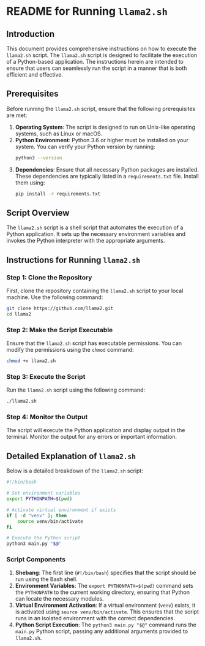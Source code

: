# README for Running `llama2.sh`

## Introduction

This document provides comprehensive instructions on how to execute the `llama2.sh` script. The `llama2.sh` script is designed to facilitate the execution of a Python-based application. The instructions herein are intended to ensure that users can seamlessly run the script in a manner that is both efficient and effective.

## Prerequisites

Before running the `llama2.sh` script, ensure that the following prerequisites are met:

1. **Operating System**: The script is designed to run on Unix-like operating systems, such as Linux or macOS.
2. **Python Environment**: Python 3.6 or higher must be installed on your system. You can verify your Python version by running:
   ```sh
   python3 --version
   ```
3. **Dependencies**: Ensure that all necessary Python packages are installed. These dependencies are typically listed in a `requirements.txt` file. Install them using:
   ```sh
   pip install -r requirements.txt
   ```

## Script Overview

The `llama2.sh` script is a shell script that automates the execution of a Python application. It sets up the necessary environment variables and invokes the Python interpreter with the appropriate arguments.

## Instructions for Running `llama2.sh`

### Step 1: Clone the Repository

First, clone the repository containing the `llama2.sh` script to your local machine. Use the following command:
```sh
git clone https://github.com/llama2.git
cd llama2
```

### Step 2: Make the Script Executable

Ensure that the `llama2.sh` script has executable permissions. You can modify the permissions using the `chmod` command:
```sh
chmod +x llama2.sh
```

### Step 3: Execute the Script

Run the `llama2.sh` script using the following command:
```sh
./llama2.sh
```

### Step 4: Monitor the Output

The script will execute the Python application and display output in the terminal. Monitor the output for any errors or important information.

## Detailed Explanation of `llama2.sh`

Below is a detailed breakdown of the `llama2.sh` script:

```sh
#!/bin/bash

# Set environment variables
export PYTHONPATH=$(pwd)

# Activate virtual environment if exists
if [ -d "venv" ]; then
    source venv/bin/activate
fi

# Execute the Python script
python3 main.py "$@"
```

### Script Components

1. **Shebang**: The first line (`#!/bin/bash`) specifies that the script should be run using the Bash shell.
2. **Environment Variables**: The `export PYTHONPATH=$(pwd)` command sets the `PYTHONPATH` to the current working directory, ensuring that Python can locate the necessary modules.
3. **Virtual Environment Activation**: If a virtual environment (`venv`) exists, it is activated using `source venv/bin/activate`. This ensures that the script runs in an isolated environment with the correct dependencies.
4. **Python Script Execution**: The `python3 main.py "$@"` command runs the `main.py` Python script, passing any additional arguments provided to `llama2.sh`.

